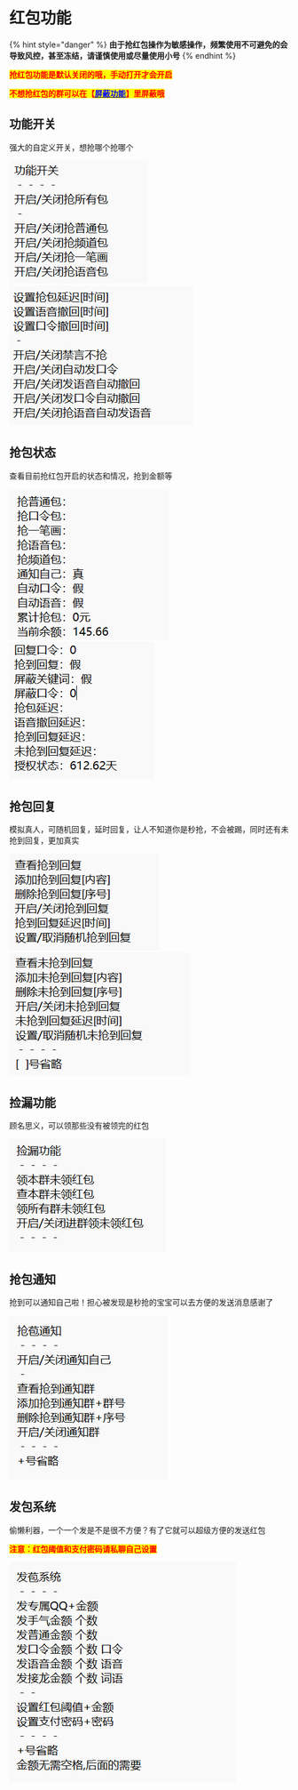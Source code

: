 # 红包功能

{% hint style="danger" %}
**由于抢红包操作为敏感操作，频繁使用不可避免的会导致风控，甚至冻结，请谨慎使用或尽量使用小号**
{% endhint %}

<mark style="color:red;">**抢红包功能是默认关闭的哦，手动打开才会开启**</mark>

<mark style="color:red;">**不想抢红包的群可以在【**</mark>[<mark style="color:blue;">**屏蔽功能**</mark>](ping-bi-gong-neng.md)<mark style="color:red;">**】里屏蔽哦**</mark>

## **功能开关**

强大的自定义开关，想抢哪个抢哪个

![](<../.gitbook/assets/image (5) (2).png>)![](<../.gitbook/assets/image (21).png>)

## **抢包状态**

查看目前抢红包开启的状态和情况，抢到金额等

![](<../.gitbook/assets/image (2) (1) (2).png>)![](<../.gitbook/assets/image (6) (2).png>)



## 抢包回复

模拟真人，可随机回复，延时回复，让人不知道你是秒抢，不会被踢，同时还有未抢到回复，更加真实

![](<../.gitbook/assets/image (19).png>)![](<../.gitbook/assets/image (22).png>)

## 捡漏功能

顾名思义，可以领那些没有被领完的红包

![](<../.gitbook/assets/image (1) (3).png>)

## 抢包通知

抢到可以通知自己啦！担心被发现是秒抢的宝宝可以去方便的发送消息感谢了

![](<../.gitbook/assets/image (2) (1).png>)

## 发包系统

偷懒利器，一个一个发是不是很不方便？有了它就可以超级方便的发送红包

<mark style="color:red;">**注意：红包阈值和支付密码请私聊自己设置**</mark>

![](<../.gitbook/assets/image (20) (1).png>)

